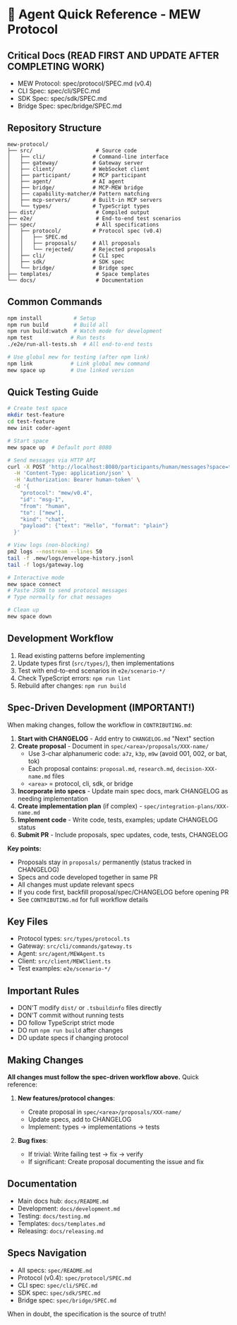 # 🤖 Agent Quick Reference - MEW Protocol

## Critical Docs (READ FIRST AND UPDATE AFTER COMPLETING WORK)
- MEW Protocol: spec/protocol/SPEC.md (v0.4)
- CLI Spec: spec/cli/SPEC.md
- SDK Spec: spec/sdk/SPEC.md
- Bridge Spec: spec/bridge/SPEC.md

## Repository Structure
```
mew-protocol/
├── src/                    # Source code
│   ├── cli/               # Command-line interface
│   ├── gateway/           # Gateway server
│   ├── client/            # WebSocket client
│   ├── participant/       # MCP participant
│   ├── agent/             # AI agent
│   ├── bridge/            # MCP-MEW bridge
│   ├── capability-matcher/# Pattern matching
│   ├── mcp-servers/       # Built-in MCP servers
│   └── types/             # TypeScript types
├── dist/                   # Compiled output
├── e2e/                    # End-to-end test scenarios
├── spec/                   # All specifications
│   ├── protocol/          # Protocol spec (v0.4)
│   │   ├── SPEC.md
│   │   ├── proposals/     # All proposals
│   │   └── rejected/      # Rejected proposals
│   ├── cli/               # CLI spec
│   ├── sdk/               # SDK spec
│   └── bridge/            # Bridge spec
├── templates/              # Space templates
└── docs/                   # Documentation
```

## Common Commands
```bash
npm install          # Setup
npm run build        # Build all
npm run build:watch  # Watch mode for development
npm test            # Run tests
./e2e/run-all-tests.sh  # All end-to-end tests

# Use global mew for testing (after npm link)
npm link            # Link global mew command
mew space up        # Use linked version
```

## Quick Testing Guide
```bash
# Create test space
mkdir test-feature
cd test-feature
mew init coder-agent

# Start space
mew space up  # Default port 8080

# Send messages via HTTP API
curl -X POST 'http://localhost:8080/participants/human/messages?space=test-feature' \
  -H 'Content-Type: application/json' \
  -H 'Authorization: Bearer human-token' \
  -d '{
    "protocol": "mew/v0.4",
    "id": "msg-1",
    "from": "human",
    "to": ["mew"],
    "kind": "chat",
    "payload": {"text": "Hello", "format": "plain"}
  }'

# View logs (non-blocking)
pm2 logs --nostream --lines 50
tail -f .mew/logs/envelope-history.jsonl
tail -f logs/gateway.log

# Interactive mode
mew space connect
# Paste JSON to send protocol messages
# Type normally for chat messages

# Clean up
mew space down
```

## Development Workflow
1. Read existing patterns before implementing
2. Update types first (`src/types/`), then implementations
3. Test with end-to-end scenarios in `e2e/scenario-*/`
4. Check TypeScript errors: `npm run lint`
5. Rebuild after changes: `npm run build`

## Spec-Driven Development (IMPORTANT!)

When making changes, follow the workflow in `CONTRIBUTING.md`:

1. **Start with CHANGELOG** - Add entry to `CHANGELOG.md` "Next" section
2. **Create proposal** - Document in `spec/<area>/proposals/XXX-name/`
   - Use 3-char alphanumeric code: `a7z`, `k3p`, `m9w` (avoid 001, 002, or bat, tok)
   - Each proposal contains: `proposal.md`, `research.md`, `decision-XXX-name.md` files
   - `<area>` = protocol, cli, sdk, or bridge
3. **Incorporate into specs** - Update main spec docs, mark CHANGELOG as needing implementation
4. **Create implementation plan** (if complex) - `spec/integration-plans/XXX-name.md`
5. **Implement code** - Write code, tests, examples; update CHANGELOG status
6. **Submit PR** - Include proposals, spec updates, code, tests, CHANGELOG

**Key points:**
- Proposals stay in `proposals/` permanently (status tracked in CHANGELOG)
- Specs and code developed together in same PR
- All changes must update relevant specs
- If you code first, backfill proposal/spec/CHANGELOG before opening PR
- See `CONTRIBUTING.md` for full workflow details

## Key Files
- Protocol types: `src/types/protocol.ts`
- Gateway: `src/cli/commands/gateway.ts`
- Agent: `src/agent/MEWAgent.ts`
- Client: `src/client/MEWClient.ts`
- Test examples: `e2e/scenario-*/`

## Important Rules
- DON'T modify `dist/` or `.tsbuildinfo` files directly
- DON'T commit without running tests
- DO follow TypeScript strict mode
- DO run `npm run build` after changes
- DO update specs if changing protocol

## Making Changes

**All changes must follow the spec-driven workflow above.** Quick reference:

1. **New features/protocol changes**:
   - Create proposal in `spec/<area>/proposals/XXX-name/`
   - Update specs, add to CHANGELOG
   - Implement: types → implementations → tests

2. **Bug fixes**:
   - If trivial: Write failing test → fix → verify
   - If significant: Create proposal documenting the issue and fix

## Documentation
- Main docs hub: `docs/README.md`
- Development: `docs/development.md`
- Testing: `docs/testing.md`
- Templates: `docs/templates.md`
- Releasing: `docs/releasing.md`
## Specs Navigation
- All specs: `spec/README.md`
- Protocol (v0.4): `spec/protocol/SPEC.md`
- CLI spec: `spec/cli/SPEC.md`
- SDK spec: `spec/sdk/SPEC.md`
- Bridge spec: `spec/bridge/SPEC.md`

When in doubt, the specification is the source of truth!
